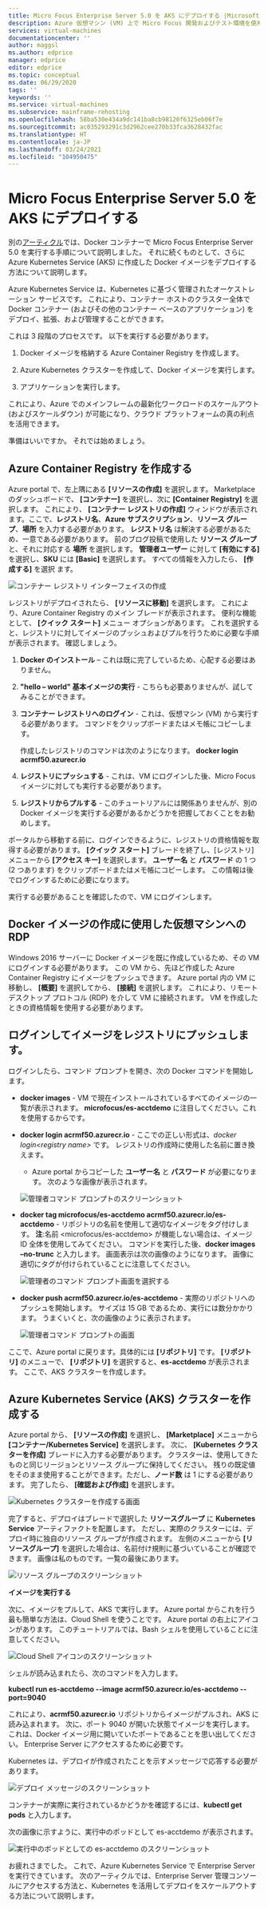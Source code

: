 ```yaml
---
title: Micro Focus Enterprise Server 5.0 を AKS にデプロイする |Microsoft Docs
description: Azure 仮想マシン (VM) 上で Micro Focus 開発およびテスト環境を使用して IBM z/OS メインフレーム ワークロードをリホストします。
services: virtual-machines
documentationcenter: ''
author: maggsl
ms.author: edprice
manager: edprice
editor: edprice
ms.topic: conceptual
ms.date: 06/29/2020
tags: ''
keywords: ''
ms.service: virtual-machines
ms.subservice: mainframe-rehosting
ms.openlocfilehash: 58ba530e434a9dc141ba8cb98120f6325eb06f7e
ms.sourcegitcommit: ac035293291c3d2962cee270b33fca3628432fac
ms.translationtype: HT
ms.contentlocale: ja-JP
ms.lasthandoff: 03/24/2021
ms.locfileid: "104950475"
---
```

# <a name="deploy-micro-focus-enterprise-server-50-to-aks"></a>Micro Focus Enterprise Server 5.0 を AKS にデプロイする

別の[アーティクル](./run-enterprise-server-container.md)では、Docker コンテナーで Micro Focus Enterprise Server 5.0 を実行する手順について説明しました。 それに続くものとして、さらに Azure Kubernetes Service (AKS) に作成した Docker イメージをデプロイする方法について説明します。

Azure Kubernetes Service は、Kubernetes に基づく管理されたオーケストレーション サービスです。 これにより、コンテナー ホストのクラスター全体で Docker コンテナー (およびその他のコンテナー ベースのアプリケーション) をデプロイ、拡張、および管理することができます。

これは 3 段階のプロセスです。 以下を実行する必要があります。

1.  Docker イメージを格納する Azure Container Registry を作成します。

2.  Azure Kubernetes クラスターを作成して、Docker イメージを実行します。

3.  アプリケーションを実行します。

これにより、Azure でのメインフレームの最新化ワークロードのスケールアウト (およびスケールダウン) が可能になり、クラウド プラットフォームの真の利点を活用できます。

準備はいいですか。 それでは始めましょう。

## <a name="create-the-azure-container-registry"></a>Azure Container Registry を作成する

Azure portal で、左上隅にある **[リソースの作成]** を選択します。 Marketplace のダッシュボードで、 **[コンテナー]** を選択し、次に **[Container Registry]** を選択します。 これにより、 **[コンテナー レジストリの作成]** ウィンドウが表示されます。ここで、**レジストリ名**、**Azure サブスクリプション**、**リソース グループ**、**場所** を入力する必要があります。 **レジストリ名** は解決する必要があるため、一意である必要があります。 前のブログ投稿で使用した **リソース グループ** と、それに対応する **場所** を選択します。 **管理者ユーザー** に対して **[有効にする]** を選択し、**SKU** には **[Basic]** を選択します。 すべての情報を入力したら、 **[作成する]** を選択 ます。

![コンテナー レジストリ インターフェイスの作成](media/deploy-image-1.png)

レジストリがデプロイされたら、 **[リソースに移動]** を選択します。 これにより、Azure Container Registry のメイン ブレードが表示されます。 便利な機能として、 **[クイック スタート]** メニュー オプションがあります。 これを選択すると、レジストリに対してイメージのプッシュおよびプルを行うために必要な手順が表示されます。 確認しましょう。

1.  **Docker のインストール** – これは既に完了しているため、心配する必要はありません。

2.  **"hello – world" 基本イメージの実行** - こちらも必要ありませんが、試してみることができます。

3.  **コンテナー レジストリへのログイン** - これは、仮想マシン (VM) から実行する必要があります。 コマンドをクリップボードまたはメモ帳にコピーします。

    作成したレジストリのコマンドは次のようになります。 **docker login acrmf50.azurecr.io**

4.  **レジストリにプッシュする** - これは、VM にログインした後、Micro Focus イメージに対しても実行する必要があります。

5.  **レジストリからプルする** - このチュートリアルには関係ありませんが、別の Docker イメージを実行する必要があるかどうかを把握しておくことをお勧めします。

ポータルから移動する前に、ログインできるように、レジストリの資格情報を取得する必要があります。 **[クイック スタート]** ブレードを終了し、[レジストリ] メニューから **[アクセス キー]** を選択します。 **ユーザー名** と **パスワード** の 1 つ (2 つあります) をクリップボードまたはメモ帳にコピーします。 この情報は後でログインするために必要になります。

実行する必要があることを確認したので、VM にログインします。

## <a name="rdp-to-the-virtual-machine-you-used-to-create-the-docker-image"></a>Docker イメージの作成に使用した仮想マシンへの RDP

Windows 2016 サーバーに Docker イメージを既に作成しているため、その VM にログインする必要があります。 この VM から、先ほど作成した Azure Container Registry にイメージをプッシュできます。 Azure portal 内の VM に移動し、 **[概要]** を選択してから、 **[接続]** を選択します。 これにより、リモート デスクトップ プロトコル (RDP) を介して VM に接続されます。 VM を作成したときの資格情報を使用する必要があります。

## <a name="log-in-and-push-the-image-to-the-registry"></a>ログインしてイメージをレジストリにプッシュします。

ログインしたら、コマンド プロンプトを開き、次の Docker コマンドを開始します。

-   **docker images** - VM で現在インストールされているすべてのイメージの一覧が表示されます。 **microfocus/es-acctdemo** に注目してください。これを使用するからです。

-   **docker login acrmf50.azurecr.io** - ここでの正しい形式は、*docker login\<registry name\>* です。 レジストリの作成時に使用した名前に置き換えます。

    -   Azure portal からコピーした **ユーザー名** と **パスワード** が必要になります。 次のような画像が表示されます。

    ![管理者コマンド プロンプトのスクリーンショット](media/deploy-image-2.png)

-   **docker tag microfocus/es-acctdemo acrmf50.azurecr.io/es-acctdemo** - リポジトリの名前を使用して適切なイメージをタグ付けします。 **注**:名前 \<microfocus/es-acctdemo\> が機能しない場合は、イメージ ID 全体を使用してみてください。 コマンドを実行した後、**docker images –no-trunc** と入力します。 画面表示は次の画像のようになります。 画像に適切にタグが付けられていることに注意してください。

    ![管理者のコマンド プロンプト画面を選択する](media/deploy-image-3.png)

-   **docker push acrmf50.azurecr.io/es-acctdemo** - 実際のリポジトリへのプッシュを開始します。 サイズは 15 GB であるため、実行には数分かかります。 うまくいくと、次の画像のように表示されます。

    ![管理者コマンド プロンプトの画面](media/deploy-image-4.png)

ここで、Azure portal に戻ります。具体的には **[リポジトリ]** です。 **[リポジトリ]** のメニューで、 **[リポジトリ]** を選択すると、**es-acctdemo** が表示されます。 ここで、AKS クラスターを作成します。

## <a name="create-the-azure-kubernetes-aks-cluster"></a>Azure Kubernetes Service (AKS) クラスターを作成する

Azure portal から、 **[リソースの作成]** を選択し、 **[Marketplace]** メニューから **[コンテナー/Kubernetes Service]** を選択します。 次に、 **[Kubernetes クラスターを作成]** ブレードに入力する必要があります。 クラスターは、使用してきたものと同じリージョンとリソース グループに保持してください。 残りの既定値をそのまま使用することができます。ただし、**ノード数** は 1 にする必要があります。 完了したら、 **[確認および作成]** を選択します。

![Kubernetes クラスターを作成する画面](media/deploy-image-5.png)

完了すると、デプロイはブレードで選択した **リソースグループ** に **Kubernetes Service** アーティファクトを配置します。 ただし、実際のクラスターには、デプロイ時に独自のリソース グループが作成されます。 左側のメニューから **[リソースグループ]** を選択した場合は、名前付け規則に基づいていることが確認できます。 画像は私のものです。一覧の最後にあります。

![リソース グループのスクリーンショット](media/deploy-image-6.png)

**イメージを実行する**

次に、イメージをプルして、AKS で実行します。 Azure portal からこれを行う最も簡単な方法は、Cloud Shell を使うことです。 Azure portal の右上にアイコンがあります。 このチュートリアルでは、Bash シェルを使用していることに注意してください。

![Cloud Shell アイコンのスクリーンショット](media/deploy-image-7.png)

シェルが読み込まれたら、次のコマンドを入力します。

**kubectl run es-acctdemo --image acrmf50.azurecr.io/es-acctdemo --port=9040**

これにより、**acrmf50.azurecr.io** リポジトリからイメージがプルされ、AKS に読み込まれます。 次に、ポート 9040 が開いた状態でイメージを実行します。 これは、Docker イメージ用に開いていたポートであることを思い出してください。 Enterprise Server にアクセスするために必要です。

Kubernetes は、デプロイが作成されたことを示すメッセージで応答する必要があります。

![デプロイ メッセージのスクリーンショット](media/deploy-image-8.jpg)

コンテナーが実際に実行されているかどうかを確認するには、**kubectl get pods** と入力します。

次の画像に示すように、実行中のポッドとして es-acctdemo が表示されます。

![実行中のポッドとしての es-acctdemo のスクリーンショット](media/deploy-image-9.png)

お疲れさまでした。 これで、Azure Kubernetes Service で Enterprise Server を実行できています。 次のアーティクルでは、Enterprise Server 管理コンソールにアクセスする方法と、Kubernetes を活用してデプロイをスケールアウトする方法について説明します。
